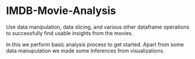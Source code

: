 # IMDB-Movie-Analysis
Use data manipulation, data slicing, and various other dataframe operations to successfully find usable insights from the movies.

In this we perform basic analysis process to get started. Apart from some data manupulation we made some Inferences from visualizations. 
